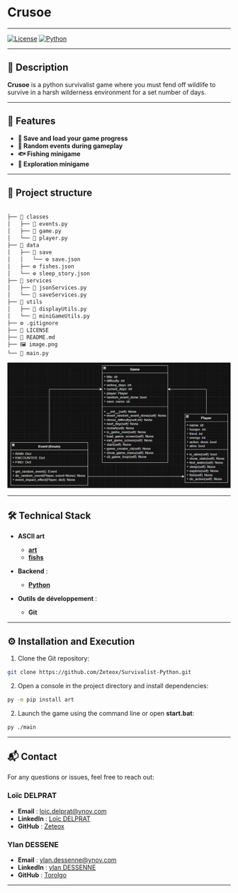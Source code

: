 # Crusoe

---

[![License](https://img.shields.io/badge/license-MIT-blue.svg)](LICENSE)
[![Python](https://img.shields.io/badge/python-3.19-yellow.svg?logo=python&logoColor=white)](https://www.python.org/)


---
## 📝 Description
**Crusoe** is a python survivalist game where you must fend off wildlife to survive in a harsh wilderness environment for a set number of days.

---

## 🌟 Features

- **💾 Save and load your game progress**
- **🎲 Random events during gameplay**
- **🐟 Fishing minigame**
- **🧭 Exploration minigame**

---

## 📁 Project structure

```

├── 📁 classes
│   ├── 🐍 events.py
│   ├── 🐍 game.py
│   └── 🐍 player.py
├── 📁 data
│   ├── 📁 save
│   │   └── ⚙️ save.json
│   ├── ⚙️ fishes.json
│   └── ⚙️ sleep_story.json
├── 📁 services
│   ├── 🐍 jsonServices.py
│   └── 🐍 saveServices.py
├── 📁 utils
│   ├── 🐍 displayUtils.py
│   └── 🐍 miniGameUtils.py
├── ⚙️ .gitignore
├── 📄 LICENSE
├── 📝 README.md
├── 🖼️ image.png
└── 🐍 main.py
```

![class diagram](image.png)

---

## 🛠️ Technical Stack

- **ASCII art**
    - **[art](https://pypi.org/project/art)**
    - **[fishs](https://www.asciiart.eu/animals/fish)**

- **Backend** :
    - **[Python](https://www.python.org)**

- **Outils de développement** :
    - **Git**

---

## ⚙️ Installation and Execution

1. Clone the Git repository:
```bash
git clone https://github.com/Zeteox/Survivalist-Python.git
```

2. Open a console in the project directory and install dependencies:
```bash
py -m pip install art
```

2. Launch the game using the command line or open **start.bat**:
```bash
py ./main
```

---

## 📬 Contact

For any questions or issues, feel free to reach out:

### Loïc DELPRAT
- **Email** : [loic.delprat@ynov.com](mailto:loic.delprat@ynov.com)
- **LinkedIn** : [Loïc DELPRAT](https://linkedin.com/in/loïc-delprat)
- **GitHub** : [Zeteox](https://github.com/Zeteox)

### Ylan DESSENE
- **Email** : [ylan.dessenne@ynov.com](mailto:ylan.dessenne@ynov.com)
- **LinkedIn** : [ylan DESSENNE](https://linkedin.com/in/dessenne-ylan)
- **GitHub** : [Torolgo](https://github.com/Torolgo)

---
